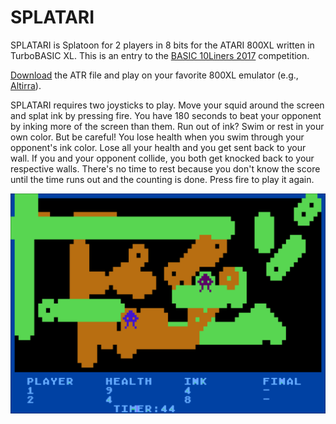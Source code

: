 # SPLATARI
SPLATARI is Splatoon for 2 players in 8 bits for the ATARI 800XL written in TurboBASIC XL. This is an entry to the [BASIC 10Liners 2017](http://gkanold.wixsite.com/homeputerium/basic-10liners-2017) competition.

[Download](https://github.com/jeffpiep/SPLATARI/raw/master/SPLATARI.atr) the ATR file and play on your favorite 800XL emulator (e.g., [Altirra](http://www.virtualdub.org/altirra.html)).

SPLATARI requires two joysticks to play. Move your squid around the screen and splat ink by pressing fire. You have 180 seconds to beat your opponent by inking more of the screen than them. Run out of ink? Swim or rest in your own color. But be careful! You lose health when you swim through your opponent's ink color. Lose all your health and you get sent back to your wall. If you and your opponent collide, you both get knocked back to your respective walls. There's no time to rest because you don't know the score until the time runs out and the counting is done. Press fire to play it again.

![](https://raw.githubusercontent.com/jeffpiep/SPLATARI/master/screenshot1.png)
